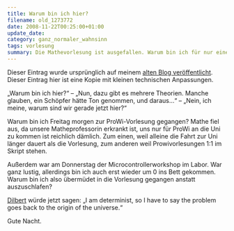 ```yaml
---
title: Warum bin ich hier?
filename: old_1273772
date: 2008-11-22T00:25:00+01:00
update_date:
category: ganz_normaler_wahnsinn
tags: vorlesung
summary: Die Mathevorlesung ist ausgefallen. Warum bin ich für nur eine langweilige ProWi-Vorlesung zur Uni gefahren?
---
```

Dieser Eintrag wurde ursprünglich auf meinem [alten Blog veröffentlicht](https://stu.blogger.de/stories/1273772/). Dieser Eintrag hier ist eine Kopie mit kleinen technischen Anpassungen.

„Warum bin ich hier?“ – „Nun, dazu gibt es mehrere Theorien. Manche glauben, ein Schöpfer hätte Ton genommen, und daraus…“ – „Nein, ich meine, warum sind wir gerade jetzt hier?“

Warum bin ich Freitag morgen zur ProWi-Vorlesung gegangen? Mathe fiel aus, da unsere Matheprofessorin erkrankt ist, uns nur für ProWi an die Uni zu kommen ist reichlich dämlich. Zum einen, weil alleine die Fahrt zur Uni länger dauert als die Vorlesung, zum anderen weil Prowivorlesungen 1:1 im Skript stehen.

Außerdem war am Donnerstag der Microcontrollerworkshop im Labor. War ganz lustig, allerdings bin ich auch erst wieder um 0 ins Bett gekommen. Warum bin ich also übermüdet in die Vorlesung gegangen anstatt auszuschlafen?

[Dilbert](http://www.dilbert.com/fast) würde jetzt sagen: „I am determinist, so I have to say the problem goes back to the origin of the universe.“

Gute Nacht.
